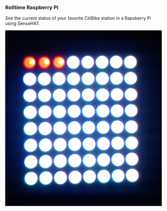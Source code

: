 ### Rolltime Raspberry Pi
See the current status of your favorite CitiBike station in a Rapsberry Pi using SenseHAT.

![Screengrab](screengrab.png)

